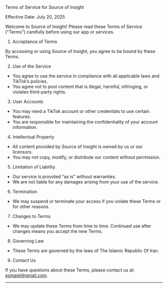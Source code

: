 Terms of Service for Source of Insight

Effective Date: July 20, 2025

Welcome to Source of Insight! Please read these Terms of Service ("Terms") carefully before using our app or services.

1. Acceptance of Terms

By accessing or using Source of Insight, you agree to be bound by these Terms.

2. Use of the Service

- You agree to use the service in compliance with all applicable laws and TikTok’s policies.
- You agree not to post content that is illegal, harmful, infringing, or violates third-party rights.

3. User Accounts

- You may need a TikTok account or other credentials to use certain features.
- You are responsible for maintaining the confidentiality of your account information.

4. Intellectual Property

- All content provided by Source of Insight is owned by us or our licensors.
- You may not copy, modify, or distribute our content without permission.

5. Limitation of Liability

- Our service is provided "as is" without warranties.
- We are not liable for any damages arising from your use of the service.

6. Termination

- We may suspend or terminate your access if you violate these Terms or for other reasons.

7. Changes to Terms

- We may update these Terms from time to time. Continued use after changes means you accept the new Terms.

8. Governing Law

- These Terms are governed by the laws of The Islamic Republic Of Iran.

9. Contact Us

If you have questions about these Terms, please contact us at: esmaiel@gmail.com.

---
